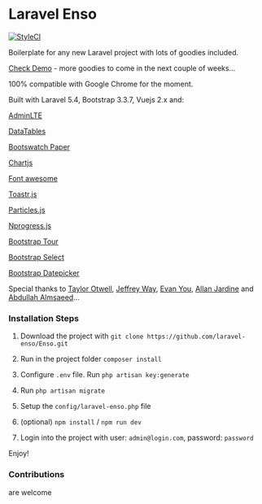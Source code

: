 # Laravel Enso
[![StyleCI](https://styleci.io/repos/95136264/shield?branch=master)](https://styleci.io/repos/95136264)

Boilerplate for any new Laravel project with lots of goodies included.

[Check Demo](https://laravel-enso.com) - more goodies to come in the next couple of weeks...

100% compatible with Google Chrome for the moment.

Built with Laravel 5.4, Bootstrap 3.3.7, Vuejs 2.x and:

[AdminLTE](https://adminlte.io)

[DataTables](https://datatables.net)

[Bootswatch Paper](https://bootswatch.com)

[Chartjs](http://chartjs.org)

[Font awesome](http://fontawesome.io)

[Toastr.js](http://codeseven.github.io/toastr)

[Particles.js](http://vincentgarreau.com/particles.js)

[Nprogress.js](http://ricostacruz.com/nprogress)

[Bootstrap Tour](http://bootstraptour.com)

[Bootstrap Select](https://silviomoreto.github.io/bootstrap-select)

[Bootstrap Datepicker](https://bootstrap-datepicker.readthedocs.io)

Special thanks to [Taylor Otwell](https://laravel.com/), [Jeffrey Way](https://laracasts.com), [Evan You](https://vuejs.org/), [Allan Jardine](https://datatables.net) and [Abdullah Almsaeed](https://adminlte.io/)...

### Installation Steps

1. Download the project with `git clone https://github.com/laravel-enso/Enso.git`

2. Run in the project folder `composer install`

3. Configure `.env` file. Run `php artisan key:generate`

4. Run `php artisan migrate`

5. Setup the `config/laravel-enso.php` file

6. (optional) `npm install` / `npm run dev`

7. Login into the project with user: `admin@login.com`, password: `password`

Enjoy!

### Contributions

are welcome
